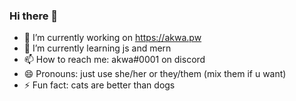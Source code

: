 ### Hi there 👋

- 🔭 I’m currently working on https://akwa.pw
- 🌱 I’m currently learning js and mern
- 📫 How to reach me: akwa#0001 on discord
- 😄 Pronouns: just use she/her or they/them (mix them if u want)
- ⚡ Fun fact: cats are better than dogs

